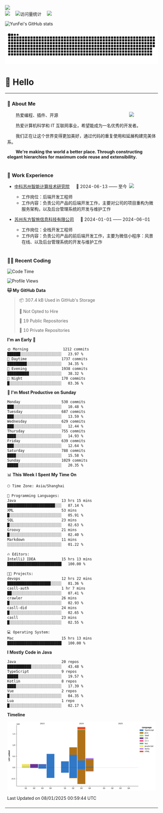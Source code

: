   <!-- dynamic typing effect 动态打字效果 -->
  <div>
    <a href="http://yunfei.plus">
      <img src="https://readme-typing-svg.demolab.com?font=Fira+Code&pause=1000&width=435&lines=console.log(%22Hello%2C%20World%22);祝您今天愉快!&center=true&size=27" />
    </a>
  </div>

  <div>
    <a href="http://yunfei.plus/"><img src="https://img.shields.io/badge/Website-博客-8c36db" /></a>&emsp;
    <!-- visitor -->
    <img src="https://komarev.com/ghpvc/?username=yunfeidog&label=Views&color=orange&style=flat" alt="访问量统计" />&emsp;
    <!-- wakatime -->    
    <a href="https://wakatime.com/@yunfeidog"><img src="https://wakatime.com/badge/user/42d0678c-368b-448b-9a77-5d21c5b55352.svg" /></a>
  </div>

![YunFei's GitHub stats](https://github-readme-stats.vercel.app/api?username=yunfeidog)

![snake](./dist/github-contribution-grid-snake.svg)

#  🙋 Hello

<table>


<tr><td>

### 🤺 About Me

<img align="right" width="88" src="https://cdn.jsdelivr.net/gh/yunfeidog/yunfeidog/assets/images/jobs.png" />

<p>&emsp;&emsp;热爱编程、插件、开源</p>
<p>&emsp;&emsp;热爱计算机科学和 IT 互联网事业，希望能成为一名优秀的开发者。</p>
<p>&emsp;&emsp;我们正在让这个世界变得更加美好，通过代码的重复使用和延展构建完美体系。</p>
<p>&emsp;&emsp;<strong>We're making the world a better place. Through constructing elegant hierarchies for maximum code reuse and extensibility.</strong></p>

</td></tr> 

<tr><td>

### 🏢 Work Experience

<img align="right" width="88" src="https://cdn.jsdelivr.net/gh/yunfeidog/yunfeidog/assets/images/yuanze.png" />

- [中科苏州智能计算技术研究院](http://iict.ac.cn/sy) &emsp; 📌 2024-06-13 —— 至今

  - 工作岗位：后端开发工程师
  - 工作内容：负责公司产品的后端开发工作，主要对公司的项目重构为微服务架构，以及后台管理系统的开发与维护工作

- [苏州东方智旅信息科技有限公司](http://www.leyoobao.com/) &emsp; 📌 2024-01-01 —— 2024-06-01

    - 工作岗位：全栈开发工程师
    - 工作内容：负责公司产品的前后端开发工作，主要为微信小程序：风景在线、以及后台管理系统的开发与维护工作


</td></tr>

<tr><td>

### 👩‍💻 Recent Coding
<!--START_SECTION:waka-->
![Code Time](http://img.shields.io/badge/Code%20Time-2%2C232%20hrs%2047%20mins-blue)

![Profile Views](http://img.shields.io/badge/Profile%20Views-0-blue)

**🐱 My GitHub Data** 

> 📦 307.4 kB Used in GitHub's Storage 
 > 
> 🚫 Not Opted to Hire
 > 
> 📜 19 Public Repositories 
 > 
> 🔑 10 Private Repositories 
 > 
**I'm an Early 🐤** 

```text
🌞 Morning                1212 commits        ██████░░░░░░░░░░░░░░░░░░░   23.97 % 
🌆 Daytime                1737 commits        █████████░░░░░░░░░░░░░░░░   34.35 % 
🌃 Evening                1938 commits        ██████████░░░░░░░░░░░░░░░   38.32 % 
🌙 Night                  170 commits         █░░░░░░░░░░░░░░░░░░░░░░░░   03.36 % 
```
📅 **I'm Most Productive on Sunday** 

```text
Monday                   530 commits         ███░░░░░░░░░░░░░░░░░░░░░░   10.48 % 
Tuesday                  687 commits         ███░░░░░░░░░░░░░░░░░░░░░░   13.59 % 
Wednesday                629 commits         ███░░░░░░░░░░░░░░░░░░░░░░   12.44 % 
Thursday                 755 commits         ████░░░░░░░░░░░░░░░░░░░░░   14.93 % 
Friday                   639 commits         ███░░░░░░░░░░░░░░░░░░░░░░   12.64 % 
Saturday                 788 commits         ████░░░░░░░░░░░░░░░░░░░░░   15.58 % 
Sunday                   1029 commits        █████░░░░░░░░░░░░░░░░░░░░   20.35 % 
```


📊 **This Week I Spent My Time On** 

```text
🕑︎ Time Zone: Asia/Shanghai

💬 Programming Languages: 
Java                     13 hrs 15 mins      ██████████████████████░░░   87.14 % 
XML                      53 mins             █░░░░░░░░░░░░░░░░░░░░░░░░   05.91 % 
SQL                      23 mins             █░░░░░░░░░░░░░░░░░░░░░░░░   02.63 % 
Groovy                   21 mins             █░░░░░░░░░░░░░░░░░░░░░░░░   02.40 % 
Markdown                 11 mins             ░░░░░░░░░░░░░░░░░░░░░░░░░   01.22 % 

🔥 Editors: 
IntelliJ IDEA            15 hrs 13 mins      █████████████████████████   100.00 % 

🐱‍💻 Projects: 
devops                   12 hrs 22 mins      ████████████████████░░░░░   81.36 % 
casll-auth               1 hr 7 mins         ██░░░░░░░░░░░░░░░░░░░░░░░   07.41 % 
crawler                  26 mins             █░░░░░░░░░░░░░░░░░░░░░░░░   02.93 % 
casll-did                24 mins             █░░░░░░░░░░░░░░░░░░░░░░░░   02.65 % 
casll                    23 mins             █░░░░░░░░░░░░░░░░░░░░░░░░   02.55 % 

💻 Operating System: 
Mac                      15 hrs 13 mins      █████████████████████████   100.00 % 
```

**I Mostly Code in Java** 

```text
Java                     20 repos            ███████████░░░░░░░░░░░░░░   43.48 % 
TypeScript               9 repos             █████░░░░░░░░░░░░░░░░░░░░   19.57 % 
Kotlin                   8 repos             ████░░░░░░░░░░░░░░░░░░░░░   17.39 % 
Vue                      2 repos             █░░░░░░░░░░░░░░░░░░░░░░░░   04.35 % 
Lua                      1 repo              █░░░░░░░░░░░░░░░░░░░░░░░░   02.17 % 
```



**Timeline**

![Lines of Code chart](https://raw.githubusercontent.com/yunfeidog/yunfeidog/main/assets/bar_graph.png)


 Last Updated on 08/01/2025 00:59:44 UTC
<!--END_SECTION:waka-->

</td></tr>




<tr><td>

